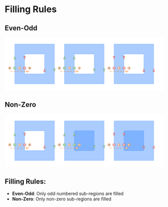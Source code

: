# Filling Rules

## Even-Odd
![Even-Odd](even-odd.svg)

## Non-Zero
![Non-Zero](non-zero.svg)


## Filling Rules:

- **Even-Odd**: Only odd numbered sub-regions are filled
- **Non-Zero**: Only non-zero sub-regions are filled